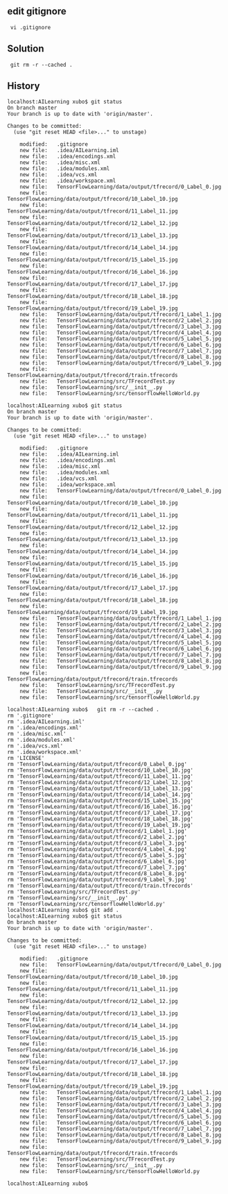 ## edit gitignore
	 vi .gitignore 

## Solution

	 git rm -r --cached . 
## History
	
	localhost:AILearning xubo$ git status
	On branch master
	Your branch is up to date with 'origin/master'.
	
	Changes to be committed:
	  (use "git reset HEAD <file>..." to unstage)
	
		modified:   .gitignore
		new file:   .idea/AILearning.iml
		new file:   .idea/encodings.xml
		new file:   .idea/misc.xml
		new file:   .idea/modules.xml
		new file:   .idea/vcs.xml
		new file:   .idea/workspace.xml
		new file:   TensorFlowLearning/data/output/tfrecord/0_Label_0.jpg
		new file:   TensorFlowLearning/data/output/tfrecord/10_Label_10.jpg
		new file:   TensorFlowLearning/data/output/tfrecord/11_Label_11.jpg
		new file:   TensorFlowLearning/data/output/tfrecord/12_Label_12.jpg
		new file:   TensorFlowLearning/data/output/tfrecord/13_Label_13.jpg
		new file:   TensorFlowLearning/data/output/tfrecord/14_Label_14.jpg
		new file:   TensorFlowLearning/data/output/tfrecord/15_Label_15.jpg
		new file:   TensorFlowLearning/data/output/tfrecord/16_Label_16.jpg
		new file:   TensorFlowLearning/data/output/tfrecord/17_Label_17.jpg
		new file:   TensorFlowLearning/data/output/tfrecord/18_Label_18.jpg
		new file:   TensorFlowLearning/data/output/tfrecord/19_Label_19.jpg
		new file:   TensorFlowLearning/data/output/tfrecord/1_Label_1.jpg
		new file:   TensorFlowLearning/data/output/tfrecord/2_Label_2.jpg
		new file:   TensorFlowLearning/data/output/tfrecord/3_Label_3.jpg
		new file:   TensorFlowLearning/data/output/tfrecord/4_Label_4.jpg
		new file:   TensorFlowLearning/data/output/tfrecord/5_Label_5.jpg
		new file:   TensorFlowLearning/data/output/tfrecord/6_Label_6.jpg
		new file:   TensorFlowLearning/data/output/tfrecord/7_Label_7.jpg
		new file:   TensorFlowLearning/data/output/tfrecord/8_Label_8.jpg
		new file:   TensorFlowLearning/data/output/tfrecord/9_Label_9.jpg
		new file:   TensorFlowLearning/data/output/tfrecord/train.tfrecords
		new file:   TensorFlowLearning/src/TFrecordTest.py
		new file:   TensorFlowLearning/src/__init__.py
		new file:   TensorFlowLearning/src/tensorflowHelloWorld.py
	
	localhost:AILearning xubo$ git status
	On branch master
	Your branch is up to date with 'origin/master'.
	
	Changes to be committed:
	  (use "git reset HEAD <file>..." to unstage)
	
		modified:   .gitignore
		new file:   .idea/AILearning.iml
		new file:   .idea/encodings.xml
		new file:   .idea/misc.xml
		new file:   .idea/modules.xml
		new file:   .idea/vcs.xml
		new file:   .idea/workspace.xml
		new file:   TensorFlowLearning/data/output/tfrecord/0_Label_0.jpg
		new file:   TensorFlowLearning/data/output/tfrecord/10_Label_10.jpg
		new file:   TensorFlowLearning/data/output/tfrecord/11_Label_11.jpg
		new file:   TensorFlowLearning/data/output/tfrecord/12_Label_12.jpg
		new file:   TensorFlowLearning/data/output/tfrecord/13_Label_13.jpg
		new file:   TensorFlowLearning/data/output/tfrecord/14_Label_14.jpg
		new file:   TensorFlowLearning/data/output/tfrecord/15_Label_15.jpg
		new file:   TensorFlowLearning/data/output/tfrecord/16_Label_16.jpg
		new file:   TensorFlowLearning/data/output/tfrecord/17_Label_17.jpg
		new file:   TensorFlowLearning/data/output/tfrecord/18_Label_18.jpg
		new file:   TensorFlowLearning/data/output/tfrecord/19_Label_19.jpg
		new file:   TensorFlowLearning/data/output/tfrecord/1_Label_1.jpg
		new file:   TensorFlowLearning/data/output/tfrecord/2_Label_2.jpg
		new file:   TensorFlowLearning/data/output/tfrecord/3_Label_3.jpg
		new file:   TensorFlowLearning/data/output/tfrecord/4_Label_4.jpg
		new file:   TensorFlowLearning/data/output/tfrecord/5_Label_5.jpg
		new file:   TensorFlowLearning/data/output/tfrecord/6_Label_6.jpg
		new file:   TensorFlowLearning/data/output/tfrecord/7_Label_7.jpg
		new file:   TensorFlowLearning/data/output/tfrecord/8_Label_8.jpg
		new file:   TensorFlowLearning/data/output/tfrecord/9_Label_9.jpg
		new file:   TensorFlowLearning/data/output/tfrecord/train.tfrecords
		new file:   TensorFlowLearning/src/TFrecordTest.py
		new file:   TensorFlowLearning/src/__init__.py
		new file:   TensorFlowLearning/src/tensorflowHelloWorld.py
	
	localhost:AILearning xubo$   git rm -r --cached . 
	rm '.gitignore'
	rm '.idea/AILearning.iml'
	rm '.idea/encodings.xml'
	rm '.idea/misc.xml'
	rm '.idea/modules.xml'
	rm '.idea/vcs.xml'
	rm '.idea/workspace.xml'
	rm 'LICENSE'
	rm 'TensorFlowLearning/data/output/tfrecord/0_Label_0.jpg'
	rm 'TensorFlowLearning/data/output/tfrecord/10_Label_10.jpg'
	rm 'TensorFlowLearning/data/output/tfrecord/11_Label_11.jpg'
	rm 'TensorFlowLearning/data/output/tfrecord/12_Label_12.jpg'
	rm 'TensorFlowLearning/data/output/tfrecord/13_Label_13.jpg'
	rm 'TensorFlowLearning/data/output/tfrecord/14_Label_14.jpg'
	rm 'TensorFlowLearning/data/output/tfrecord/15_Label_15.jpg'
	rm 'TensorFlowLearning/data/output/tfrecord/16_Label_16.jpg'
	rm 'TensorFlowLearning/data/output/tfrecord/17_Label_17.jpg'
	rm 'TensorFlowLearning/data/output/tfrecord/18_Label_18.jpg'
	rm 'TensorFlowLearning/data/output/tfrecord/19_Label_19.jpg'
	rm 'TensorFlowLearning/data/output/tfrecord/1_Label_1.jpg'
	rm 'TensorFlowLearning/data/output/tfrecord/2_Label_2.jpg'
	rm 'TensorFlowLearning/data/output/tfrecord/3_Label_3.jpg'
	rm 'TensorFlowLearning/data/output/tfrecord/4_Label_4.jpg'
	rm 'TensorFlowLearning/data/output/tfrecord/5_Label_5.jpg'
	rm 'TensorFlowLearning/data/output/tfrecord/6_Label_6.jpg'
	rm 'TensorFlowLearning/data/output/tfrecord/7_Label_7.jpg'
	rm 'TensorFlowLearning/data/output/tfrecord/8_Label_8.jpg'
	rm 'TensorFlowLearning/data/output/tfrecord/9_Label_9.jpg'
	rm 'TensorFlowLearning/data/output/tfrecord/train.tfrecords'
	rm 'TensorFlowLearning/src/TFrecordTest.py'
	rm 'TensorFlowLearning/src/__init__.py'
	rm 'TensorFlowLearning/src/tensorflowHelloWorld.py'
	localhost:AILearning xubo$ git add .
	localhost:AILearning xubo$ git status
	On branch master
	Your branch is up to date with 'origin/master'.
	
	Changes to be committed:
	  (use "git reset HEAD <file>..." to unstage)
	
		modified:   .gitignore
		new file:   TensorFlowLearning/data/output/tfrecord/0_Label_0.jpg
		new file:   TensorFlowLearning/data/output/tfrecord/10_Label_10.jpg
		new file:   TensorFlowLearning/data/output/tfrecord/11_Label_11.jpg
		new file:   TensorFlowLearning/data/output/tfrecord/12_Label_12.jpg
		new file:   TensorFlowLearning/data/output/tfrecord/13_Label_13.jpg
		new file:   TensorFlowLearning/data/output/tfrecord/14_Label_14.jpg
		new file:   TensorFlowLearning/data/output/tfrecord/15_Label_15.jpg
		new file:   TensorFlowLearning/data/output/tfrecord/16_Label_16.jpg
		new file:   TensorFlowLearning/data/output/tfrecord/17_Label_17.jpg
		new file:   TensorFlowLearning/data/output/tfrecord/18_Label_18.jpg
		new file:   TensorFlowLearning/data/output/tfrecord/19_Label_19.jpg
		new file:   TensorFlowLearning/data/output/tfrecord/1_Label_1.jpg
		new file:   TensorFlowLearning/data/output/tfrecord/2_Label_2.jpg
		new file:   TensorFlowLearning/data/output/tfrecord/3_Label_3.jpg
		new file:   TensorFlowLearning/data/output/tfrecord/4_Label_4.jpg
		new file:   TensorFlowLearning/data/output/tfrecord/5_Label_5.jpg
		new file:   TensorFlowLearning/data/output/tfrecord/6_Label_6.jpg
		new file:   TensorFlowLearning/data/output/tfrecord/7_Label_7.jpg
		new file:   TensorFlowLearning/data/output/tfrecord/8_Label_8.jpg
		new file:   TensorFlowLearning/data/output/tfrecord/9_Label_9.jpg
		new file:   TensorFlowLearning/data/output/tfrecord/train.tfrecords
		new file:   TensorFlowLearning/src/TFrecordTest.py
		new file:   TensorFlowLearning/src/__init__.py
		new file:   TensorFlowLearning/src/tensorflowHelloWorld.py
	
	localhost:AILearning xubo$ 

